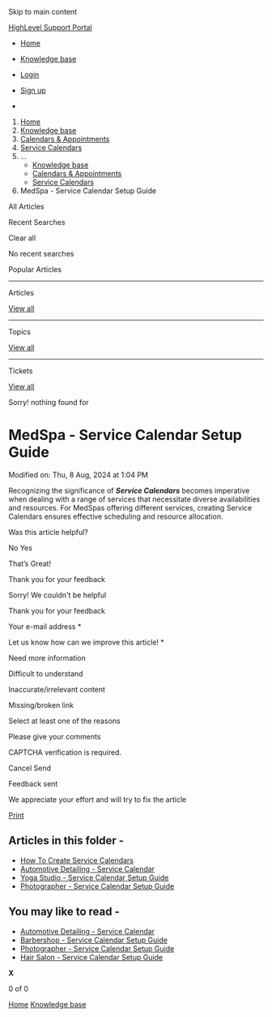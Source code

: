 Skip to main content

[ HighLevel Support Portal ](https://help.gohighlevel.com)

  * [ Home ](/support/home)
  * [ Knowledge base ](/support/solutions)

  * [Login](/support/login)
  * [Sign up](/support/signup)
  * 

  1. [Home](/support/home)
  2. [Knowledge base](/support/solutions)
  3. [Calendars & Appointments](/support/solutions/48000449585)
  4. [Service Calendars](/support/solutions/folders/155000000696)
  5. ... 
     * [Knowledge base](/support/solutions)
     * [Calendars & Appointments](/support/solutions/48000449585)
     * [Service Calendars](/support/solutions/folders/155000000696)
  6. MedSpa - Service Calendar Setup Guide

All  Articles 

Recent Searches

Clear all

No recent searches

Popular Articles

* * *

Articles

[View all](/support/search/solutions)

* * *

Topics

[View all](/support/search/topics)

* * *

Tickets

[View all](/support/search/tickets)

Sorry! nothing found for   

# MedSpa - Service Calendar Setup Guide

Modified on: Thu, 8 Aug, 2024 at 1:04 PM

Recognizing the significance of _**Service Calendars**_ becomes imperative when dealing with a range of services that necessitate diverse availabilities and resources. For MedSpas offering different services, creating Service Calendars ensures effective scheduling and resource allocation. 

Was this article helpful?

No  Yes 

That’s Great!

Thank you for your feedback

Sorry! We couldn't be helpful

Thank you for your feedback

Your e-mail address *

Let us know how can we improve this article! *

Need more information 

Difficult to understand 

Inaccurate/irrelevant content 

Missing/broken link 

Select at least one of the reasons 

Please give your comments 

CAPTCHA verification is required. 

Cancel  Send 

Feedback sent

We appreciate your effort and will try to fix the article

[Print](javascript:print\(\))

## Articles in this folder -

  * [How To Create Service Calendars](/support/solutions/articles/155000001159-how-to-create-service-calendars)
  * [Automotive Detailing - Service Calendar](/support/solutions/articles/155000001619-automotive-detailing-service-calendar)
  * [Yoga Studio - Service Calendar Setup Guide](/support/solutions/articles/155000002742-yoga-studio-service-calendar-setup-guide)
  * [Photographer - Service Calendar Setup Guide](/support/solutions/articles/155000002743-photographer-service-calendar-setup-guide)

## You may like to read -

  * [Automotive Detailing - Service Calendar](/support/solutions/articles/155000001619-automotive-detailing-service-calendar)
  * [Barbershop - Service Calendar Setup Guide](/support/solutions/articles/155000002745-barbershop-service-calendar-setup-guide)
  * [Photographer - Service Calendar Setup Guide](/support/solutions/articles/155000002743-photographer-service-calendar-setup-guide)
  * [Hair Salon - Service Calendar Setup Guide](/support/solutions/articles/155000002746-hair-salon-service-calendar-setup-guide)

**X**

0 of 0 []()

[Home](/support/home) [Knowledge base](/support/solutions)
